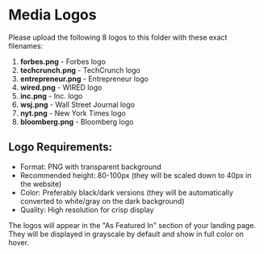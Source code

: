 # Media Logos

Please upload the following 8 logos to this folder with these exact filenames:

1. **forbes.png** - Forbes logo
2. **techcrunch.png** - TechCrunch logo  
3. **entrepreneur.png** - Entrepreneur logo
4. **wired.png** - WIRED logo
5. **inc.png** - Inc. logo
6. **wsj.png** - Wall Street Journal logo
7. **nyt.png** - New York Times logo
8. **bloomberg.png** - Bloomberg logo

## Logo Requirements:

- Format: PNG with transparent background
- Recommended height: 80-100px (they will be scaled down to 40px in the website)
- Color: Preferably black/dark versions (they will be automatically converted to white/gray on the dark background)
- Quality: High resolution for crisp display

The logos will appear in the "As Featured In" section of your landing page. They will be displayed in grayscale by default and show in full color on hover.